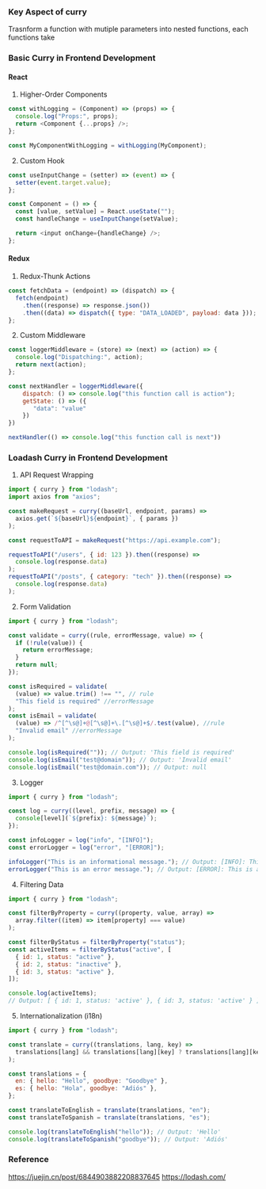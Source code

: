 ### Key Aspect of curry
Trasnform a function with mutiple parameters into nested functions,
each functions take

### Basic Curry in Frontend Development

#### React

1. Higher-Order Components

```javascript
const withLogging = (Component) => (props) => {
  console.log("Props:", props);
  return <Component {...props} />;
};

const MyComponentWithLogging = withLogging(MyComponent);
```

2. Custom Hook

```javascript
const useInputChange = (setter) => (event) => {
  setter(event.target.value);
};

const Component = () => {
  const [value, setValue] = React.useState("");
  const handleChange = useInputChange(setValue);

  return <input onChange={handleChange} />;
};
```

#### Redux

1. Redux-Thunk Actions

```javascript
const fetchData = (endpoint) => (dispatch) => {
  fetch(endpoint)
    .then((response) => response.json())
    .then((data) => dispatch({ type: "DATA_LOADED", payload: data }));
};
```

2. Custom Middleware

```javascript
const loggerMiddleware = (store) => (next) => (action) => {
  console.log("Dispatching:", action);
  return next(action);
};

const nextHandler = loggerMiddleware({
    dispatch: () => console.log("this function call is action");
    getState: () => ({
       "data": "value"
    })
})

nextHandler(() => console.log("this function call is next"))

```

### Loadash Curry in Frontend Development

1. API Request Wrapping

```javascript
import { curry } from "lodash";
import axios from "axios";

const makeRequest = curry((baseUrl, endpoint, params) =>
  axios.get(`${baseUrl}${endpoint}`, { params })
);

const requestToAPI = makeRequest("https://api.example.com");

requestToAPI("/users", { id: 123 }).then((response) =>
  console.log(response.data)
);
requestToAPI("/posts", { category: "tech" }).then((response) =>
  console.log(response.data)
);
```

2. Form Validation

```javascript
import { curry } from "lodash";

const validate = curry((rule, errorMessage, value) => {
  if (!rule(value)) {
    return errorMessage;
  }
  return null;
});

const isRequired = validate(
  (value) => value.trim() !== "", // rule
  "This field is required" //errorMessage
);
const isEmail = validate(
  (value) => /^[^\s@]+@[^\s@]+\.[^\s@]+$/.test(value), //rule
  "Invalid email" //errorMessage
);

console.log(isRequired("")); // Output: 'This field is required'
console.log(isEmail("test@domain")); // Output: 'Invalid email'
console.log(isEmail("test@domain.com")); // Output: null
```

3. Logger

```javascript
import { curry } from "lodash";

const log = curry((level, prefix, message) => {
  console[level](`${prefix}: ${message}`);
});

const infoLogger = log("info", "[INFO]");
const errorLogger = log("error", "[ERROR]");

infoLogger("This is an informational message."); // Output: [INFO]: This is an informational message.
errorLogger("This is an error message."); // Output: [ERROR]: This is an error message.
```

4. Filtering Data

```javascript
import { curry } from "lodash";

const filterByProperty = curry((property, value, array) =>
  array.filter((item) => item[property] === value)
);

const filterByStatus = filterByProperty("status");
const activeItems = filterByStatus("active", [
  { id: 1, status: "active" },
  { id: 2, status: "inactive" },
  { id: 3, status: "active" },
]);

console.log(activeItems);
// Output: [ { id: 1, status: 'active' }, { id: 3, status: 'active' } ]
```

5. Internationalization (i18n)

```javascript
import { curry } from "lodash";

const translate = curry((translations, lang, key) =>
  translations[lang] && translations[lang][key] ? translations[lang][key] : key
);

const translations = {
  en: { hello: "Hello", goodbye: "Goodbye" },
  es: { hello: "Hola", goodbye: "Adiós" },
};

const translateToEnglish = translate(translations, "en");
const translateToSpanish = translate(translations, "es");

console.log(translateToEnglish("hello")); // Output: 'Hello'
console.log(translateToSpanish("goodbye")); // Output: 'Adiós'
```

### Reference

https://juejin.cn/post/6844903882208837645
https://lodash.com/
